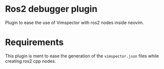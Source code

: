 # Ros2 debugger plugin

Plugin to ease the use of Vimspector with ros2 nodes inside neovim.

# Requirements 
This plugin is ment to ease the generation of the ```vimspector.json``` files while creating ros2 cpp nodes.


